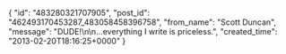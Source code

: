  {
   "id": "483280321707905",
   "post_id": "462493170453287_483058458396758",
   "from_name": "Scott Duncan",
   "message": "DUDE!\n\n...everything I write is priceless.",
   "created_time": "2013-02-20T18:16:25+0000"
 }
